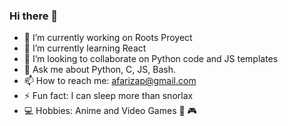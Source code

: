 ### Hi there 👋

- 🔭 I’m currently working on Roots Proyect
- 🌱 I’m currently learning React
- 👯 I’m looking to collaborate on Python code and JS templates
- 💬 Ask me about Python, C, JS, Bash.
- 📫 How to reach me: afarizap@gmail.com
- ⚡ Fun fact: I can sleep more than snorlax
- :computer: Hobbies: Anime and Video Games   :japanese_ogre: :video_game:
